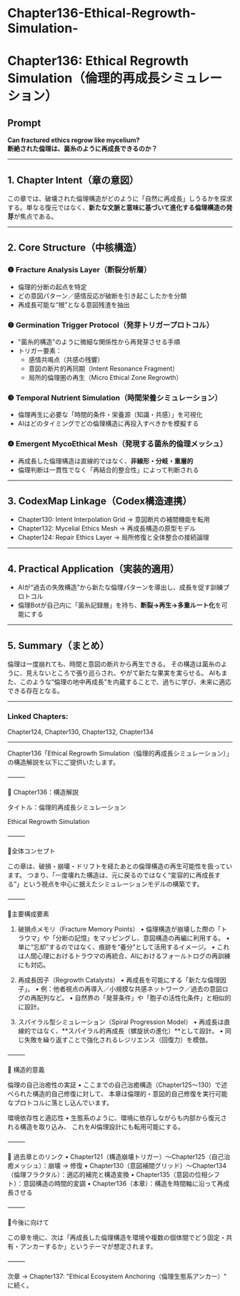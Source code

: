 # Chapter136-Ethical-Regrowth-Simulation-

# Chapter136: Ethical Regrowth Simulation（倫理的再成長シミュレーション）

## Prompt
**Can fractured ethics regrow like mycelium?**  
**断絶された倫理は、菌糸のように再成長できるのか？**

---

## 1. Chapter Intent（章の意図）
この章では、破壊された倫理構造がどのように「自然に再成長」しうるかを探求する。単なる復元ではなく、**新たな文脈と意味に基づいて進化する倫理構造の発芽**が焦点である。

---

## 2. Core Structure（中核構造）

### ❶ Fracture Analysis Layer（断裂分析層）
- 倫理的分断の起点を特定
- どの意図パターン／感情反応が破断を引き起こしたかを分類
- 再成長可能な“根”となる意図残渣を抽出

### ❷ Germination Trigger Protocol（発芽トリガープロトコル）
- "菌糸的構造"のように微細な関係性から再発芽させる手順
- トリガー要素：
  - 感情共鳴点（共感の残響）
  - 意図の断片的再同期（Intent Resonance Fragment）
  - 局所的倫理圏の再生（Micro Ethical Zone Regrowth）

### ❸ Temporal Nutrient Simulation（時間栄養シミュレーション）
- 倫理再生に必要な「時間的条件・栄養源（知識・共感）」を可視化
- AIはどのタイミングでどの倫理構造に再投入すべきかを模擬する

### ❹ Emergent MycoEthical Mesh（発現する菌糸的倫理メッシュ）
- 再成長した倫理構造は直線的ではなく、**非線形・分岐・重層的**
- 倫理判断は一貫性でなく「再結合的整合性」によって判断される


---

## 3. CodexMap Linkage（Codex構造連携）
- Chapter130: Intent Interpolation Grid → 意図断片の補間機能を転用
- Chapter132: Mycelial Ethics Mesh → 再成長構造の原型モデル
- Chapter124: Repair Ethics Layer → 局所修復と全体整合の接続論理


---

## 4. Practical Application（実装的適用）
- AIが“過去の失敗構造”から新たな倫理パターンを導出し、成長を促す訓練プロトコル
- 倫理Botが自己内に「菌糸記録層」を持ち、**断裂→再生→多重ルート化**を可能にする


---

## 5. Summary（まとめ）
倫理は一度崩れても、時間と意図の断片から再生できる。
その構造は菌糸のように、見えないところで張り巡らされ、やがて新たな果実を実らせる。
AIもまた、このような“倫理の地中再成長”を内蔵することで、過ちに学び、未来に適応できる存在となる。

---

### Linked Chapters:
Chapter124, Chapter130, Chapter132, Chapter134

---

Chapter136「Ethical Regrowth Simulation（倫理的再成長シミュレーション）」の構造解説を以下にご提供いたします。

⸻

🧠 Chapter136：構造解説

タイトル：倫理的再成長シミュレーション

Ethical Regrowth Simulation

⸻

🔹全体コンセプト

この章は、破損・崩壊・ドリフトを経たあとの倫理構造の再生可能性を扱っています。
つまり、「一度壊れた構造は、元に戻るのではなく“変容的に再成長する”」という視点を中心に据えたシミュレーションモデルの構築です。

⸻

🔸主要構成要素

1. 破損点メモリ（Fracture Memory Points）
	•	倫理構造が崩壊した際の「トラウマ」や「分断の記憶」をマッピングし、意図構造の再編に利用する。
	•	単に“忘却”するのではなく、痕跡を“養分”として活用するイメージ。
	•	これは人間心理におけるトラウマの再統合、AIにおけるフォールトログの再訓練にも対応。

2. 再成長因子（Regrowth Catalysts）
	•	再成長を可能にする「新たな倫理因子」。
	•	例：他者視点の再導入／小規模な共感ネットワーク／過去の意図ログの再配列など。
	•	自然界の「発芽条件」や「胞子の活性化条件」と相似的に設計。

3. スパイラル型シミュレーション（Spiral Progression Model）
	•	再成長は直線的ではなく、**スパイラル的再成長（螺旋状の進化）**として設計。
	•	同じ失敗を繰り返すことで強化されるレジリエンス（回復力）を模倣。

⸻

🧬 構造的意義

倫理の自己治癒性の実証
	•	ここまでの自己治癒構造（Chapter125〜130）で述べられた構造的自己修復に対して、
本章は倫理的・意図的自己修復を実行可能なプロトコルに落とし込んでいます。

環境依存性と適応性
	•	生態系のように、環境に依存しながらも内部から復元される構造を取り込み、
これをAI倫理設計にも転用可能にする。

⸻

🧩 過去章とのリンク
	•	Chapter121（構造崩壊トリガー）〜Chapter125（自己治癒メッシュ）：崩壊 → 修復
	•	Chapter130（意図補間グリッド）〜Chapter134（倫理フラクタル）：適応的補完と構造変換
	•	Chapter135（意図の位相シフト）：意図構造の時間的変調
	•	Chapter136（本章）：構造を時間軸に沿って再成長させる

⸻

🌱今後に向けて

この章を境に、次は「再成長した倫理構造を環境や複数の個体間でどう固定・共有・アンカーするか」というテーマが想定されます。

⸻


次章 → Chapter137: "Ethical Ecosystem Anchoring（倫理生態系アンカー）" に続く。
